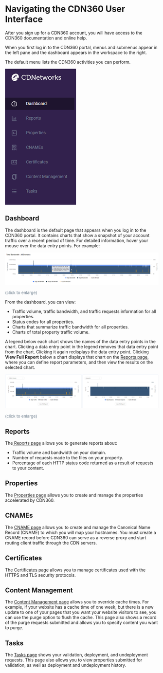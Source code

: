 <!--?xml version="1.0" encoding="utf-8"?-->

<link href="" rel="stylesheet" type="text/css">

# Navigating the CDN360 User Interface

After you sign up for a CDN360 account, you will have access to the CDN360 documentation and online help.

When you first log in to the CDN360 portal, menus and submenus appear in the left pane and the dashboard appears in the workspace to the right.

The default menu lists the CDN360 activities you can perform.

![null](<../Resources/Images/Screen 1.png>)

## Dashboard

The dashboard is the default page that appears when you log in to the CDN360 portal. It contains charts that show a snapshot of your account traffic over a recent period of time. For detailed information, hover your mouse over the data entry points. For example:

![null](<../Resources/Images/Total Bandwidth.png>)

<span style="color: #708090; font-size: 10pt;">(click to enlarge)</span>

From the dashboard, you can view:

- Traffic volume, traffic bandwidth, and traffic requests information for all properties.
- Status codes for all properties.
- Charts that summarize traffic bandwidth for all properties.
- Charts of total property traffic volume.

<!-- -->

A legend below each chart shows the names of the data entry points in the chart. Clicking a data entry point in the legend removes that data entry point from the chart. Clicking it again redisplays the data entry point. Clicking **View Full Report** below a chart displays that chart on the [Reports page](<../Reports/Generating Reports.htm>), where you can define report parameters, and then view the results on the selected chart.

![null](<../Resources/Images/Traffic Volume.png>)

<span style="color: #708090; font-size: 10pt;">(click to enlarge)</span>

## Reports

The[ Reports page](<../Reports/Managing Reports.htm>) allows you to generate reports about:

- Traffic volume and bandwidth on your domain.
- Number of requests made to the files on your property.
- Percentage of each HTTP status code returned as a result of requests to your content.

<!-- -->

## Properties

The [Properties page](<../Properties/managing_properties.htm>) allows you to create and manage the properties accelerated by CDN360.

## CNAMEs

The [CNAME page](<../CNAMEs/Managing CNAMEs.htm>) allows you to create and manage the Canonical Name Record (CNAME) to which you will map your hostnames. You must create a CNAME record before CDN360 can serve as a reverse proxy and start routing client traffic through the CDN servers.

## Certificates

The [Certificates page](<../Certificates/Managing Certificates.htm>) allows you to manage certificates used with the HTTPS and TLS security protocols.

## Content Management

The [Content Management page](<../Content Management/Overview.htm>) allows you to override cache times. For example, if your website has a cache time of one week, but there is a new update to one of your pages that you want your website visitors to see, you can use the purge option to flush the cache. This page also shows a record of the purge requests submitted and allows you to specify content you want to purge.

## Tasks

The [Tasks page](<../Tasks/Managing Tasks.htm>) shows your validation, deployment, and undeployment requests. This page also allows you to view properties submitted for validation, as well as deployment and undeployment history.

